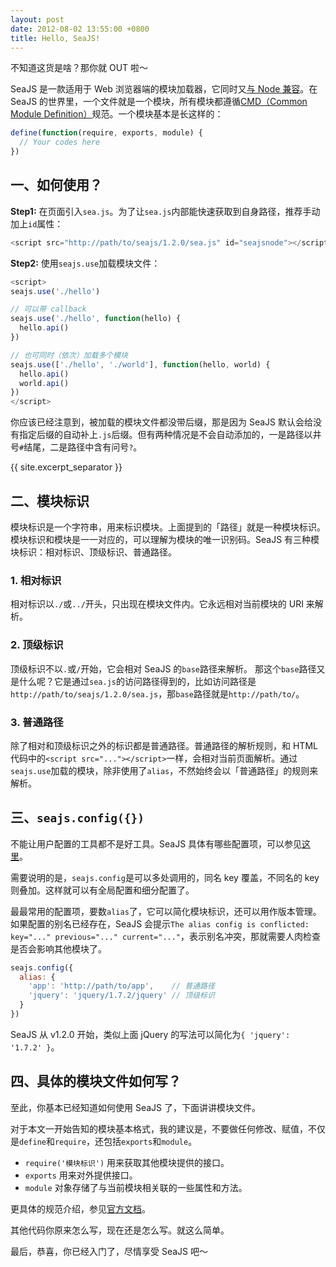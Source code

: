 ```yaml
---
layout: post
date: 2012-08-02 13:55:00 +0800
title: Hello, SeaJS!
---
```


不知道这货是啥？那你就 OUT 啦～

SeaJS 是一款适用于 Web 浏览器端的模块加载器，它同时又[与 Node 兼容][275]。在 SeaJS 的世界里，一个文件就是一个模块，所有模块都遵循[CMD（Common Module Definition）][242]规范。一个模块基本是长这样的：

```js
define(function(require, exports, module) {
  // Your codes here
})
```

## 一、如何使用？

**Step1:** 在页面引入`sea.js`。为了让`sea.js`内部能快速获取到自身路径，推荐手动加上`id`属性：

```js
<script src="http://path/to/seajs/1.2.0/sea.js" id="seajsnode"></script>
```

**Step2:** 使用`seajs.use`加载模块文件：

```js
<script>
seajs.use('./hello')

// 可以带 callback
seajs.use('./hello', function(hello) {
  hello.api()
})

// 也可同时（依次）加载多个模块
seajs.use(['./hello', './world'], function(hello, world) {
  hello.api()
  world.api()
})
</script>
```

你应该已经注意到，被加载的模块文件都没带后缀，那是因为 SeaJS 默认会给没有指定后缀的自动补上`.js`后缀。但有两种情况是不会自动添加的，一是路径以井号`#`结尾，二是路径中含有问号`?`。

{{ site.excerpt_separator }}

## 二、模块标识

模块标识是一个字符串，用来标识模块。上面提到的「路径」就是一种模块标识。模块标识和模块是一一对应的，可以理解为模块的唯一识别码。SeaJS 有三种模块标识：相对标识、顶级标识、普通路径。

### 1. 相对标识

相对标识以`./`或`../`开头，只出现在模块文件内。它永远相对当前模块的 URI 来解析。

### 2. 顶级标识

顶级标识不以`.`或`/`开始，它会相对 SeaJS 的`base`路径来解析。
那这个`base`路径又是什么呢？它是通过`sea.js`的访问路径得到的，比如访问路径是`http://path/to/seajs/1.2.0/sea.js`，那`base`路径就是`http://path/to/`。

### 3. 普通路径

除了相对和顶级标识之外的标识都是普通路径。普通路径的解析规则，和 HTML 代码中的`<script src="..."></script>`一样，会相对当前页面解析。通过`seajs.use`加载的模块，除非使用了`alias`，不然始终会以「普通路径」的规则来解析。

## 三、`seajs.config({})`

不能让用户配置的工具都不是好工具。SeaJS 具体有哪些配置项，可以参见[这里][262]。

需要说明的是，`seajs.config`是可以多处调用的，同名 key 覆盖，不同名的 key 则叠加。这样就可以有全局配置和细分配置了。

最最常用的配置项，要数`alias`了，它可以简化模块标识，还可以用作版本管理。如果配置的别名已经存在，SeaJS 会提示`The alias config is conflicted: key="..." previous="..." current="..."`，表示别名冲突，那就需要人肉检查是否会影响其他模块了。

```js
seajs.config({
  alias: {
    'app': 'http://path/to/app',    // 普通路径
    'jquery': 'jquery/1.7.2/jquery' // 顶级标识
  }
})
```

SeaJS 从 v1.2.0 开始，类似上面 jQuery 的写法可以简化为`{ 'jquery': '1.7.2' }`。

## 四、具体的模块文件如何写？

至此，你基本已经知道如何使用 SeaJS 了，下面讲讲模块文件。

对于本文一开始告知的模块基本格式，我的建议是，不要做任何修改、赋值，不仅是`define`和`require`，还包括`exports`和`module`。

- `require('模块标识')` 用来获取其他模块提供的接口。
- `exports` 用来对外提供接口。
- `module` 对象存储了与当前模块相关联的一些属性和方法。

更具体的规范介绍，参见[官方文档][242]。

其他代码你原来怎么写，现在还是怎么写。就这么简单。

最后，恭喜，你已经入门了，尽情享受 SeaJS 吧～


[242]: https://github.com/seajs/seajs/issues/242
[262]: https://github.com/seajs/seajs/issues/262
[275]: https://github.com/seajs/seajs/issues/275
